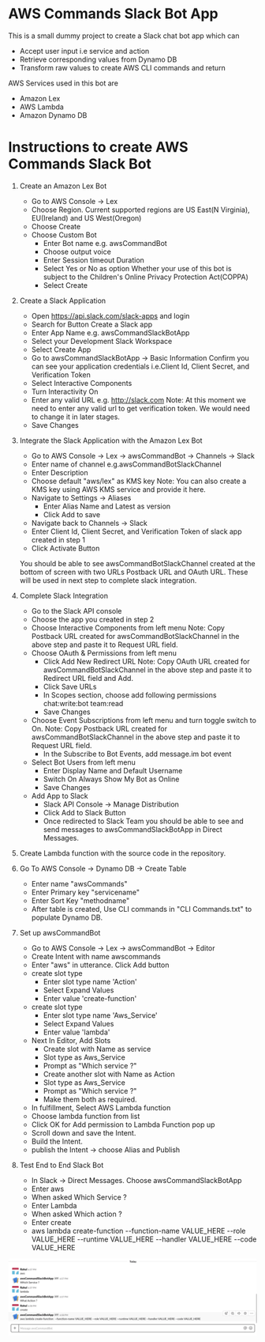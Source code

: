 # AWS Commands Slack Bot App
This is a  small dummy project to create a Slack chat bot app which can 
- Accept user input i.e service and action 
- Retrieve corresponding values from Dynamo DB
- Transform raw values to create AWS CLI commands and return

AWS Services used in this bot are 
- Amazon Lex
- AWS Lambda
- Amazon Dynamo DB

# Instructions to create AWS Commands Slack Bot

1. Create an Amazon Lex Bot
    * Go to AWS Console -> Lex
    * Choose Region. 
        Current supported regions are US East(N Virginia), EU(Ireland) and US West(Oregon)
    * Choose Create
    * Choose Custom Bot
        * Enter Bot name e.g. awsCommandBot
        * Choose output voice
        * Enter Session timeout Duration
        * Select Yes or No as option 
          Whether your use of this bot is subject to the  Children's Online Privacy Protection Act(COPPA)
        * Select Create

2. Create a Slack Application
    * Open https://api.slack.com/slack-apps and login
    * Search for Button Create a Slack app
    * Enter App Name e.g. awsCommandSlackBotApp
    * Select your Development Slack Workspace
    * Select Create App
    * Go to awsCommandSlackBotApp -> Basic Information
        Confirm you can see your application credentials i.e.Client Id, Client Secret, and Verification Token
    * Select Interactive Components 
    * Turn Interactivity On
    * Enter any valid URL e.g. http://slack.com
        Note: At this moment we need to enter any valid url to get verification token. We would need to change it in later stages.
    * Save Changes


3. Integrate the Slack Application with the Amazon Lex Bot
    * Go to AWS Console -> Lex -> awsCommandBot -> Channels -> Slack
    * Enter name of channel e.g.awsCommandBotSlackChannel
    * Enter Description
    * Choose default "aws/lex" as KMS key 
        Note: You can also create a KMS key using AWS KMS service and provide it here.
    * Navigate to Settings -> Aliases
        * Enter Alias Name and Latest as version
        * Click Add to save
    * Navigate back to Channels -> Slack
    * Enter Client Id, Client Secret, and Verification Token
    of slack app created in step 1
    * Click Activate Button

    You should be able to see awsCommandBotSlackChannel created at the bottom of screen with two URLs Postback URL and OAuth URL. These will be used in next step to complete slack integration.

4. Complete Slack Integration
    * Go to the Slack API console
    * Choose the app you created in step 2
    * Choose Interactive Components from left menu
        Note: Copy Postback URL created for awsCommandBotSlackChannel in the above step and paste it to Request URL field.
    * Choose OAuth & Permissions from left menu
        * Click Add New Redirect URL
            Note: Copy OAuth URL created for awsCommandBotSlackChannel in the above step and paste it to Redirect URL field and Add.
        * Click Save URLs
        * In Scopes section, choose add following permissions
            chat:write:bot
            team:read
        * Save Changes
    * Choose Event Subscriptions from left menu and turn toggle switch to On.
        Note: Copy Postback URL created for                 awsCommandBotSlackChannel in the above step and paste it to Request URL field.
        * In the Subscribe to Bot Events, add message.im bot event
    * Select Bot Users from left menu 
        * Enter Display Name and Default Username
        * Switch On  Always Show My Bot as Online 
        * Save Changes
    * Add App to Slack
        * Slack API Console -> Manage Distribution
        * Click Add to Slack Button
        * Once redirected to Slack Team you should be able to see and send messages to awsCommandSlackBotApp in Direct Messages.

5. Create Lambda function with the source code in the repository.

6. Go To AWS Console -> Dynamo DB -> Create Table 
    *  Enter name "awsCommands"
    * Enter Primary key "servicename"
    * Enter Sort Key "methodname"
    * After table is created, Use CLI commands in "CLI Commands.txt" to populate Dynamo DB.

7. Set up awsCommandBot
    * Go to AWS Console -> Lex -> awsCommandBot -> Editor
    * Create Intent with name awscommands
    * Enter "aws" in utterance. Click Add button
    * create slot type
        * Enter slot type name 'Action'
        * Select Expand Values
        * Enter value 'create-function'
    * create slot type
        * Enter slot type name 'Aws_Service'
        * Select Expand Values
        * Enter value 'lambda'
    * Next In Editor, Add Slots
        * Create slot with Name as service
        * Slot type as Aws_Service
        * Prompt as "Which service ?"
        * Create another slot with  Name as Action
        * Slot type as Aws_Service
        * Prompt as "Which service ?"
        * Make them both as required.
    * In fulfillment, Select AWS Lambda function
    * Choose lambda function from list
    * Click OK for Add permission to Lambda Function pop up
    * Scroll down and save the Intent.
    * Build the Intent.
    * publish the Intent -> choose Alias and Publish

8. Test End to End Slack Bot
   * In Slack -> Direct Messages. Choose awsCommandSlackBotApp
   * Enter aws
   * When asked Which Service ?
   * Enter Lambda
   * When asked Which action ?
   * Enter create
   * aws lambda create-function  --function-name VALUE_HERE --role VALUE_HERE --runtime VALUE_HERE --handler VALUE_HERE --code VALUE_HERE

![alt text](https://github.com/rahulbaisla/awsCommandChatBot/blob/master/AWS%20Command%20Slack%20Bot.png)
